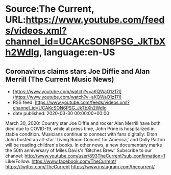 # Source:The Current, URL:https://www.youtube.com/feeds/videos.xml?channel_id=UCAKcSON6PSG_JkTbXh2WdIg, language:en-US

## Coronavirus claims stars Joe Diffie and Alan Merrill (The Current Music News)
 - [https://www.youtube.com/watch?v=aKQWaO1z17I](https://www.youtube.com/watch?v=aKQWaO1z17I)
 - RSS feed: https://www.youtube.com/feeds/videos.xml?channel_id=UCAKcSON6PSG_JkTbXh2WdIg
 - date published: 2020-03-30 00:00:00+00:00

March 30, 2020: Country star Joe Diffie and rocker Alan Merrill have both died due to COVID-19, while at press time, John Prine is hospitalized in stable condition. Musicians continue to connect with fans digitally: Elton John hosted an all-star 'Living Room Concert for America,' and Dolly Parton will be reading children's books. In other news, a new documentary marks the 50th anniversary of Miles Davis's 'Bitches Brew.'
Subscribe to our channel:
http://www.youtube.com/user/893TheCurrent?sub_confirmation=1
Like/Follow:
https://www.facebook.com/TheCurrent/
https://twitter.com/TheCurrent
https://www.instagram.com/thecurrent/

